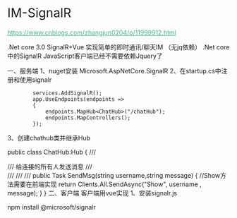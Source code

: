 # IM-SignalR
https://www.cnblogs.com/zhangjun0204/p/11999912.html


.Net core 3.0 SignalR+Vue 实现简单的即时通讯/聊天IM （无jq依赖）
.Net core 中的SignalR JavaScript客户端已经不需要依赖Jquery了

一、服务端
1、nuget安装 Microsoft.AspNetCore.SignalR
2、在startup.cs中注册和使用signalr

            services.AddSignalR();
            app.UseEndpoints(endpoints =>
            {
                endpoints.MapHub<ChatHub>("/chatHub");
                endpoints.MapControllers();
            });
3、创建chathub类并继承Hub

public class ChatHub:Hub
    {
        /// <summary>
        /// 给连接的所有人发送消息
        /// </summary>
        /// <param name="username"></param>
        /// <param name="message"></param>
        /// <returns></returns>
        public Task SendMsg(string username,string message)
        {
             //Show方法需要在前端实现
            return Clients.All.SendAsync("Show", username , message);
        }
    }
二、客户端
客户端用vue实现
1、安装signalr.js

npm install @microsoft/signalr
<template>
  <div class="hello">
    <el-input v-model="user" type="text" />
    <div id="message" v-html="remsg"></div>
    <div id="el-input">
    <el-input id="chatbox" @keyup.native.enter="handle"  type="textarea" :rows="1" placeholder="请输入内容" v-model="msg"></el-input>

    </div>
    <el-button size="small" style="display:inline-block;" icon="el-icon-s-promotion" type="suceess" @click="handle" plain></el-button>
  </div>
</template>

<script>
import * as signalR from "@microsoft/signalr";
let hubUrl = "http://localhost:5001/chatHub";
//.net core 版本中默认不会自动重连，需手动调用 withAutomaticReconnect 
const connection = new signalR.HubConnectionBuilder().withAutomaticReconnect().withUrl(hubUrl).build();
connection.start().catch(err => alert(err.message));
export default {
  name: "Im",

  mounted() {
    var _this = this;
    //实现Show方法
    connection.on("Show", function(username, message) {
      _this.remsg = _this.remsg + "<br>" + username + ":" + message;
    });
  },
  data() {
    return {
      user: "",
      msg: "",
      remsg: ""
    };
  },

  methods: {
    handle: function() {
      if(this.msg.trim()==""){
        alert("不能发送空白消息");
        return;
      }
      //调用后端方法 SendMsg 传入参数
      connection.invoke("SendMsg", this.user, this.msg);
      this.msg = "";
    }
  }
};
</script>

<!-- Add "scoped" attribute to limit CSS to this component only -->
<style scoped>
h1,
h2 {
  font-weight: normal;
}
ul {
  list-style-type: none;
  padding: 0;
}
li {
  display: inline-block;
  margin: 0 10px;
}
a {
  color: #42b983;
}
#el-input{
  display: inline-block;
  width:96%;
  float: left;
}
#message {

  overflow-y:auto;
  text-align: left;
  border: #42b983 solid 1px;
  height: 500px;

}

</style>
